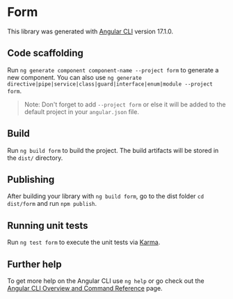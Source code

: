 # Form

This library was generated with [Angular CLI](https://github.com/angular/angular-cli) version 17.1.0.

## Code scaffolding

Run `ng generate component component-name --project form` to generate a new component. You can also use `ng generate directive|pipe|service|class|guard|interface|enum|module --project form`.
> Note: Don't forget to add `--project form` or else it will be added to the default project in your `angular.json` file. 

## Build

Run `ng build form` to build the project. The build artifacts will be stored in the `dist/` directory.

## Publishing

After building your library with `ng build form`, go to the dist folder `cd dist/form` and run `npm publish`.

## Running unit tests

Run `ng test form` to execute the unit tests via [Karma](https://karma-runner.github.io).

## Further help

To get more help on the Angular CLI use `ng help` or go check out the [Angular CLI Overview and Command Reference](https://angular.io/cli) page.
